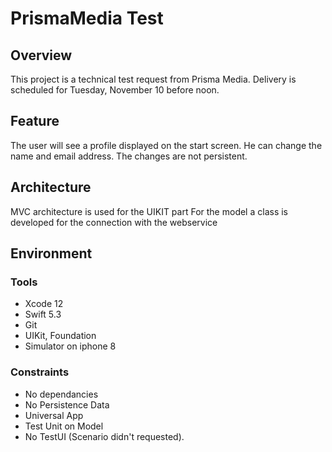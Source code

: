 #  PrismaMedia Test

## Overview

This project is a technical test request from Prisma Media.
Delivery is scheduled for Tuesday, November 10 before noon.

## Feature

The user will see a profile displayed on the start screen.
He can change the name and email address.
The changes are not persistent.

## Architecture

MVC architecture is used for the UIKIT part
For the model a class is developed for the connection with the webservice

## Environment

### Tools

- Xcode 12
- Swift 5.3
- Git
- UIKit, Foundation
- Simulator on iphone 8

### Constraints

- No dependancies
- No Persistence Data
- Universal App
- Test Unit on Model
- No TestUI (Scenario didn't requested).
